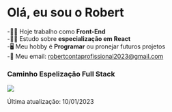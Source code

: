 # Olá, eu sou o Robert

-🧑‍💼 Hoje trabalho como <b>Front-End</b> <br/>
-🧑‍🎓 Estudo sobre <b>especialização em React</b> <br/>
-🖥️ Meu hobby é <b>Programar</b> ou pronejar futuros projetos <br/>
-📧 Meu email: robertcontaprofissional2023@gmail.com
<h3>Caminho Espelização Full Stack</h3>

<div>
 <a href="https://full-stack-git.netlify.app/">
  <img src="https://splendid-pony-6f395b.netlify.app/Captura%20de%20Tela%20(227).png"/>  
 </a> 
</div>

Última atualização: 10/01/2023
